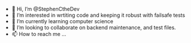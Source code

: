 - 👋 Hi, I’m @StephenCtheDev
- 👀 I’m interested in wrtiting code and keeping it robust with failsafe tests
- 🌱 I’m currently learning computer science
- 💞️ I’m looking to collaborate on backend maintenance, and test files.
- 📫 How to reach me ...

<!---
StephenCtheDev/StephenCtheDev is a ✨ special ✨ repository because its `README.md` (this file) appears on your GitHub profile.
You can click the Preview link to take a look at your changes.
--->
